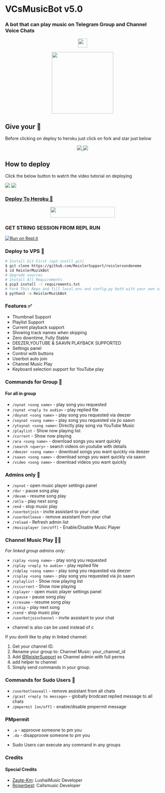 <h1 align="centre">VCsMusicBot v5.0</h1>

### A bot that can play music on Telegram Group and Channel Voice Chats

<p align="center">
  <a href="https://github.com/LushaiMusic/VCsMusicBot">
     <img height="30px" src="https://img.shields.io/badge/Group%20Music%20Bot-red?style=for-the-badge&logo=github">
  </a>
</p>

<p align="center">
  <a href="https://telegra.ph/file/e8cc2e942567da80cab45.jpg">
     <img height="200px" src="https://telegra.ph/file/e8cc2e942567da80cab45.jpg">
  </a>
</p>

## Give your 💙

Before clicking on deploy to heroku just click on fork and star just below

<p align="center">
  <a href="https://github.com/ReislerSupport/reislersondeneme">
    <img src="https://img.shields.io/github/forks/LushaiMusic/VCsMusicBot?label=Fork&style=social">
    
  </a>
  <a href="https://github.com/ReislerSupport/reislersondeneme">
    <img src="https://img.shields.io/github/stars/LushaiMusic/VCsMusicBot?style=social">
  </a>
</p>

## How to deploy 

Click the below button to watch the video tutorial on deploying

<a href="https://youtu.be/koAzUgNQaDU"><img src="https://img.shields.io/badge/How%20To%20Deploy-blue.svg?logo=Youtube"></a>
<a href="https://youtu.be/koAzUgNQaDU"><img src="https://img.shields.io/youtube/views/koAzUgNQaDU?style=social">

### Deploy To Heroku 📡</h4>

<p align="center"><a href="https://heroku.com/deploy?template=https://github.com/ReislerSupport/reislersondeneme"> <img src="https://img.shields.io/badge/Deploy%20To%20Heroku-blueviolet?style=for-the-badge&logo=heroku" width="210" height="34.45"/></a></p>

###  GET STRING SESSION FROM REPL RUN

 [![Run on Repl.it](https://camo.githubusercontent.com/05149b448485553c6f14f6430a45c12dcc79ed3c/68747470733a2f2f7265706c2e69742f62616467652f6769746875622f6a61727669733231303930342f4a6172766973)](https://replit.com/@ZauteKm/GenerateStringSession#main.py)

### Deploy to VPS 🏃
```sh
# Install Git First (apt-instll git)
$ git clone https://github.com/ReislerSupport/reislersondeneme
$ cd ReislerMuzikBot
# Upgrade sources
# Install All Requirements 
$ pip3 install -r requirements.txt
# Fork This Repo and fill local.env and config.py both with your own values.Then Start The Bot
$ python3 -m ReislerMuzikBot
```

### Features ✅

- Thumbnail Support
- Playlist Support
- Current playback support
- Showing track names when skipping
- Zero downtime, Fully Stable
- DEEZER,YOUTUBE & SAAVN PLAYBACK SUPPORTED
- Settings panel
- Control with buttons
- Userbot auto join
- Channel Music Play
- Keyboard selection support for YouTube play

### Commands for Group 👥
#### For all in group

- `/oynat <song name>` - play song you requested
- `/oynat <reply to audio>` - play replied file
- `/doynat <song name>` - play song you requested via deezer
- `/soynat <song name>` - play song you requested via jio saavn
- `/ytoynat <song name>`: Directly play song via YouTube Music
- `/playlist` - Show now playing list
- `/current` - Show now playing
- `/ara <song name>` - download songs you want quickly
- `/search <query>` - search videos on youtube with details
- `/deezer <song name>` - download songs you want quickly via deezer
- `/saavn <song name>` - download songs you want quickly via saavn
- `/video <song name>` - download videos you want quickly

### Admins only 🏅
- `/oynat` - open music player settings panel
- `/dur` - pause song play
- `/devam` - resume song play
- `/atla` - play next song
- `/end` - stop music play
- `/userbotjoin` - invite assistant to your chat
- `/userbotleave` - remove assistant from your chat
- `/reload` - Refresh admin list
- `/musicplayer [on/off]` - Enable/Disable Music Player

### Channel Music Play 👨‍🎤
*For linked group admins only:*
- `/cplay <song name>` - play song you requested
- `/cplay <reply to audio>` - play replied file
- `/cdplay <song name>` - play song you requested via deezer
- `/csplay <song name>` - play song you requested via jio saavn
- `/cplaylist` - Show now playing list
- `/cccurrent` - Show now playing
- `/cplayer` - open music player settings panel
- `/cpause` - pause song play
- `/cresume` - resume song play
- `/cskip` - play next song
- `/cend` - stop music play
- `/userbotjoinchannel` - invite assistant to your chat
* channel is also can be used instead of c

If you donlt like to play in linked channel:
 1. Get your channel ID.
 2. Rename your group to: Channel Music: your_channel_id
 3. Add [@ReislerSupport](https://t.me/ReislerSupport) as Channel admin with full perms
 4. add helper to channel
 5. Simply send commands in your group.

### Commands for Sudo Users 👮
- `/userbotleaveall` - remove assistant from all chats
- `/gcast <reply to message>` - globally brodcast replied message to all chats
- `/pmpermit [on/off]` - enable/disable pmpermit message

### PMpermit
- `.a` - approove someone to pm you
- `.da` - disapproove someone to pm you
+ Sudo Users can execute any command in any groups

### Credits
#### Special Credits
- [Zaute-Km](https://github.com/Zaute-Km): LushaiMusic Developer
- [Rojserbest](http://github.com/rojserbest): Callsmusic Developer
